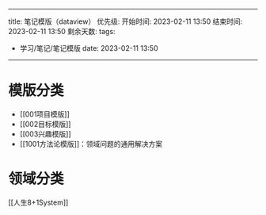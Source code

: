 
---
title: 笔记模版（dataview）
优先级: 
开始时间: 2023-02-11 13:50
结束时间: 2023-02-11 13:50
剩余天数: 
tags: 
- 学习/笔记/笔记模版
date: 2023-02-11 13:50
---

# 模版分类
- [[001项目模版]]
- [[002目标模版]]
- [[003兴趣模版]]
- [[1001方法论模版]]：领域问题的通用解决方案

# 领域分类
[[人生8+1System]]